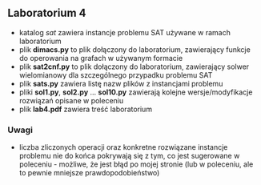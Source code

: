 ## Laboratorium 4

- katalog _sat_ zawiera instancje problemu SAT używane w ramach laboratorium
- plik **dimacs.py** to plik dołączony do laboratorium, zawierający funkcje do operowania na grafach w używanym formacie
- plik **sat2cnf.py** to plik dołączony do laboratorium, zawierający solwer wielomianowy dla szczególnego przypadku problemu SAT
- plik **sats.py** zawiera listę nazw plików z instancjami problemu
- pliki **sol1.py**, **sol2.py** ... **sol10.py** zawierają kolejne wersje/modyfikacje rozwiązań opisane w poleceniu
- plik **lab4.pdf** zawiera treść laboratorium

### Uwagi
- liczba zliczonych operacji oraz konkretne rozwiązane instancje problemu nie do końca pokrywają się z tym, co jest sugerowane w poleceniu - możliwe, że jest błąd po mojej stronie (lub w poleceniu, ale to pewnie mniejsze prawdopodobieństwo)
